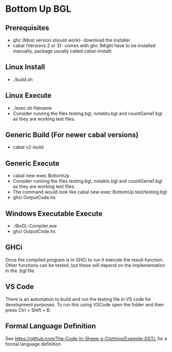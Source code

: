 # Bottom Up BGL

## Prerequisites
* ghc (Most version should work)- download the installer
* cabal (Versions 2 or 3)- comes with ghc (Might have to be installed manually, package usually called cabal-install)

## Linux Install
* ./build.sh

## Linux Execute
* ./exec.sh filename
* Consider running the files testing.bgl, notakto.bgl and countGame1.bgl as they are working test files.

## Generic Build (For newer cabal versions)
* cabal v2-build

## Generic Execute
* cabal new-exec BottomUp <filename>
* Consider running the files testing.bgl, notakto.bgl and countGame1.bgl as they are working test files.
* The command would look like cabal new-exec BottomUp test/testing.bgl
* ghci OutputCode.hs

## Windows Executable Execute
* ./BoGL-Compiler.exe <filename>
* ghci OutputCode.hs

## GHCi
Once the compiled program is in GHCi to run it execute the result function. Other functions can be tested, but these will depend on the implementation in the .bgl file.

## VS Code
There is an automation to build and run the testing file in VS code for development purposes. To run this using VSCode open the folder and then press Ctrl + Shift + B.

## Formal Language Definition
See https://github.com/The-Code-In-Sheep-s-Clothing/Example-DSTL for a formal language definition
